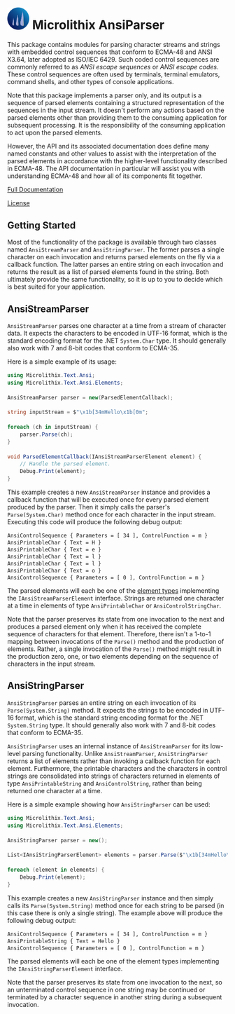 <!-- markdownlint-disable MD033 -->
# <img width="10%" title="Logo" alt="Logo" src="./Doc/images/Logo.svg"> Microlithix AnsiParser
<!-- markdownlint-enable MD033 -->

This package contains modules for parsing character streams and strings with embedded control sequences that conform to ECMA-48 and ANSI X3.64, later adopted as ISO/IEC 6429. Such coded control sequences are commonly referred to as *ANSI escape sequences* or *ANSI escape codes*. These control sequences are often used by terminals, terminal emulators, command shells, and other types of console applications.

Note that this package implements a parser only, and its output is a sequence of parsed elements containing a structured representation of the sequences in the input stream. It doesn't perform any actions based on the parsed elements other than providing them to the consuming application for subsequent processing. It is the responsibility of the consuming application to act upon the parsed elements.

However, the API and its associated documentation does define many named constants and other values to assist with the interpretation of the parsed elements in accordance with the higher-level functionality described in ECMA-48. The API documentation in particular will assist you with understanding ECMA-48 and how all of its components fit together.

[Full Documentation](https://microlithix.github.io/AnsiParser/docs/Introduction.html)

[License](LICENSE.md)

## Getting Started

Most of the functionality of the package is available through two classes named `AnsiStreamParser` and `AnsiStringParser`. The former parses a single character on each invocation and returns parsed elements on the fly via a callback function. The latter parses an entire string on each invocation and returns the result as a list of parsed elements found in the string. Both ultimately provide the same functionality, so it is up to you to decide which is best suited for your application.

## AnsiStreamParser

`AnsiStreamParser` parses one character at a time from a stream of character data. It expects the characters to be encoded in UTF-16 format, which is the standard encoding format for the .NET `System.Char` type. It should generally also work with 7 and 8-bit codes that conform to ECMA-35.

Here is a simple example of its usage:

```csharp
using Microlithix.Text.Ansi;
using Microlithix.Text.Ansi.Elements;

AnsiStreamParser parser = new(ParsedElementCallback);

string inputStream = $"\x1b[34mHello\x1b[0m";

foreach (ch in inputStream) {
    parser.Parse(ch);
}

void ParsedElementCallback(IAnsiStreamParserElement element) {
    // Handle the parsed element.
    Debug.Print(element);
}
```

This example creates a new `AnsiStreamParser` instance and provides a callback function that will be executed once for every parsed element produced by the parser. Then it simply calls the parser's `Parse(System.Char)` method once for each character in the input stream. Executing this code will produce the following debug output:

```text
AnsiControlSequence { Parameters = [ 34 ], ControlFunction = m }
AnsiPrintableChar { Text = H }
AnsiPrintableChar { Text = e }
AnsiPrintableChar { Text = l }
AnsiPrintableChar { Text = l }
AnsiPrintableChar { Text = o }
AnsiControlSequence { Parameters = [ 0 ], ControlFunction = m }
```

The parsed elements will each be one of the [element types](https://microlithix.github.io/AnsiParser/docs/Elements.html) implementing the `IAnsiStreamParserElement` interface. Strings are returned one character at a time in elements of type `AnsiPrintableChar` or `AnsiControlStringChar`.

Note that the parser preserves its state from one invocation to the next and produces a parsed element only when it has received the complete sequence of characters for that element. Therefore, there isn't a 1-to-1 mapping between invocations of the `Parse()` method and the production of elements. Rather, a single invocation of the `Parse()` method might result in the production zero, one, or two elements depending on the sequence of characters in the input stream.

## AnsiStringParser

`AnsiStringParser` parses an entire string on each invocation of its `Parse(System.String)` method. It expects the strings to be encoded in UTF-16 format, which is the standard string encoding format for the .NET `System.String` type. It should generally also work with 7 and 8-bit codes that conform to ECMA-35.

`AnsiStringParser` uses an internal instance of `AnsiStreamParser` for its low-level parsing functionality. Unlike `AnsiStreamParser`, `AnsiStringParser` returns a list of elements rather than invoking a callback function for each element. Furthermore, the printable characters and the characters in control strings are consolidated into strings of characters returned in elements of type `AnsiPrintableString` and `AnsiControlString`, rather than being returned one character at a time.

Here is a simple example showing how `AnsiStringParser` can be used:

```csharp
using Microlithix.Text.Ansi;
using Microlithix.Text.Ansi.Elements;

AnsiStringParser parser = new();

List<IAnsiStringParserElement> elements = parser.Parse($"\x1b[34mHello\x1b[0m"));

foreach (element in elements) {
    Debug.Print(element);
}
```

This example creates a new `AnsiStringParser` instance and then simply calls its `Parse(System.String)` method once for each string to be parsed (in this case there is only a single string). The example above will produce the following debug output:

```text
AnsiControlSequence { Parameters = [ 34 ], ControlFunction = m }
AnsiPrintableString { Text = Hello }
AnsiControlSequence { Parameters = [ 0 ], ControlFunction = m }
```

The parsed elements will each be one of the element types implementing the `IAnsiStringParserElement` interface.

Note that the parser preserves its state from one invocation to the next, so an unterminated control sequence in one string may be continued or terminated by a character sequence in another string during a subsequent invocation.
